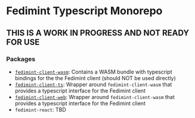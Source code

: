 # Fedimint Typescript Monorepo

## THIS IS A WORK IN PROGRESS AND NOT READY FOR USE

### Packages

- [`fedimint-client-wasm`](./packages/fedimint-client-wasm/README.md): Contains a WASM bundle with typescript bindings for the the Fedimint client (should NOT be used directly)
- [`fedimint-client-ts`](./packages/fedimint-client-ts/README.md): Wrapper around `fedimint-client-wasm` that provides a typescript interface for the Fedimint client
- [`fedimint-client-web`](./packages/fedimint-client-web/README.md): Wrapper around `fedimint-client-wasm` that provides a typescript interface for the Fedimint client
- `fedimint-react`: TBD
